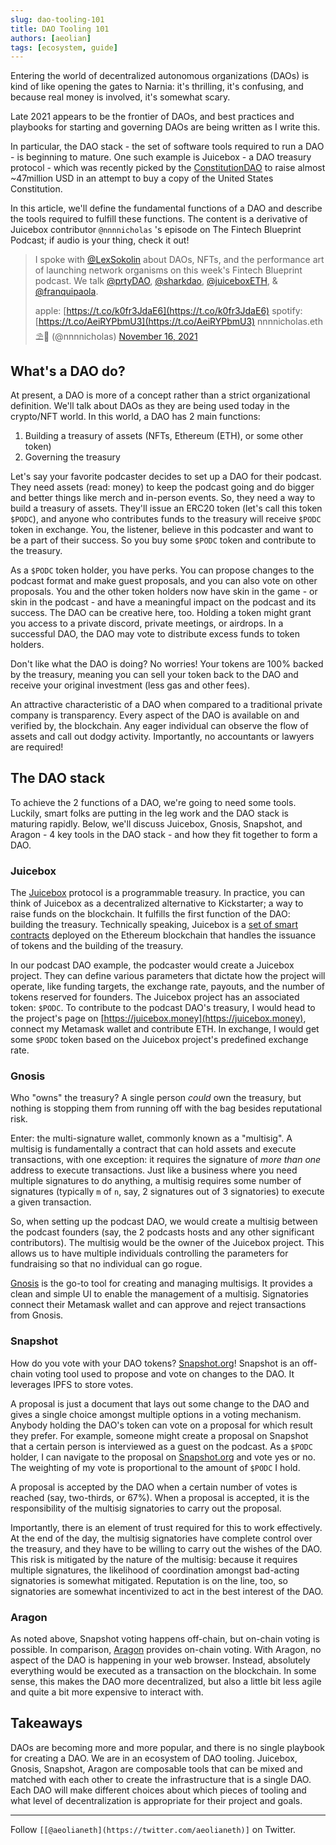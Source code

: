 ```yaml
---
slug: dao-tooling-101
title: DAO Tooling 101
authors: [aeolian]
tags: [ecosystem, guide]
---
```


Entering the world of decentralized autonomous organizations (DAOs) is kind of like opening the gates to Narnia: it's thrilling, it's confusing, and because real money is involved, it's somewhat scary.

Late 2021 appears to be the frontier of DAOs, and best practices and playbooks for starting and governing DAOs are being written as I write this.

In particular, the DAO stack - the set of software tools required to run a DAO - is beginning to mature. One such example is Juicebox - a DAO treasury protocol - which was recently picked by the [ConstitutionDAO](https://juicebox.money/#/p/constitutiondao) to raise almost ~47million USD in an attempt to buy a copy of the United States Constitution.

In this article, we'll define the fundamental functions of a DAO and describe the tools required to fulfill these functions. The content is a derivative of Juicebox contributor `@nnnnicholas` 's episode on The Fintech Blueprint Podcast; if audio is your thing, check it out!

> I spoke with [@LexSokolin](https://twitter.com/LexSokolin?ref_src=twsrc%5Etfw) about DAOs, NFTs, and the performance art of launching network organisms on this week&#39;s Fintech Blueprint podcast. We talk [@prtyDAO](https://twitter.com/prtyDAO?ref_src=twsrc%5Etfw), [@sharkdao](https://twitter.com/sharkdao?ref_src=twsrc%5Etfw), [@juiceboxETH](https://twitter.com/juiceboxETH?ref_src=twsrc%5Etfw), & [@franquipaola](https://twitter.com/franquipaola?ref_src=twsrc%5Etfw).
> 
> apple: [https://t.co/k0fr3JdaE6](https://t.co/k0fr3JdaE6)
> spotify: [https://t.co/AeiRYPbmU3](https://t.co/AeiRYPbmU3)
> nnnnicholas.eth⛱👘 (@nnnnicholas) [November 16, 2021](https://twitter.com/nnnnicholas/status/1460661895879348232?ref_src=twsrc%5Etfw)

## **What's a DAO do?**

At present, a DAO is more of a concept rather than a strict organizational definition. We'll talk about DAOs as they are being used today in the crypto/NFT world. In this world, a DAO has 2 main functions:

1. Building a treasury of assets (NFTs, Ethereum (ETH), or some other token)
2. Governing the treasury

Let's say your favorite podcaster decides to set up a DAO for their podcast. They need assets (read: money) to keep the podcast going and do bigger and better things like merch and in-person events. So, they need a way to build a treasury of assets. They'll issue an ERC20 token (let's call this token `$PODC`), and anyone who contributes funds to the treasury will receive `$PODC` token in exchange. You, the listener, believe in this podcaster and want to be a part of their success. So you buy some `$PODC` token and contribute to the treasury.

As a `$PODC` token holder, you have perks. You can propose changes to the podcast format and make guest proposals, and you can also vote on other proposals. You and the other token holders now have skin in the game - or skin in the podcast - and have a meaningful impact on the podcast and its success. The DAO can be creative here, too. Holding a token might grant you access to a private discord, private meetings, or airdrops. In a successful DAO, the DAO may vote to distribute excess funds to token holders.

Don't like what the DAO is doing? No worries! Your tokens are 100% backed by the treasury, meaning you can sell your token back to the DAO and receive your original investment (less gas and other fees).

An attractive characteristic of a DAO when compared to a traditional private company is transparency. Every aspect of the DAO is available on and verified by, the blockchain. Any eager individual can observe the flow of assets and call out dodgy activity. Importantly, no accountants or lawyers are required!

## **The DAO stack**

To achieve the 2 functions of a DAO, we're going to need some tools. Luckily, smart folks are putting in the leg work and the DAO stack is maturing rapidly. Below, we'll discuss Juicebox, Gnosis, Snapshot, and Aragon - 4 key tools in the DAO stack - and how they fit together to form a DAO.

### **Juicebox**

The [Juicebox](https://juicebox.money/) protocol is a programmable treasury. In practice, you can think of Juicebox as a decentralized alternative to Kickstarter; a way to raise funds on the blockchain. It fulfills the first function of the DAO: building the treasury. Technically speaking, Juicebox is a [set of smart contracts](https://github.com/jbx-protocol) deployed on the Ethereum blockchain that handles the issuance of tokens and the building of the treasury.

In our podcast DAO example, the podcaster would create a Juicebox project. They can define various parameters that dictate how the project will operate, like funding targets, the exchange rate, payouts, and the number of tokens reserved for founders. The Juicebox project has an associated token: `$PODC`. To contribute to the podcast DAO's treasury, I would head to the project's page on [https://juicebox.money](https://juicebox.money), connect my Metamask wallet and contribute ETH. In exchange, I would get some `$PODC` token based on the Juicebox project's predefined exchange rate.

### **Gnosis**

Who "owns" the treasury? A single person *could* own the treasury, but nothing is stopping them from running off with the bag besides reputational risk.

Enter: the multi-signature wallet, commonly known as a "multisig". A multisig is fundamentally a contract that can hold assets and execute transactions, with one exception: it requires the signature of *more than one* address to execute transactions. Just like a business where you need multiple signatures to do anything, a multisig requires some number of signatures (typically `m` of `n`, say, 2 signatures out of 3 signatories) to execute a given transaction.

So, when setting up the podcast DAO, we would create a multisig between the podcast founders (say, the 2 podcasts hosts and any other significant contributors). The multisig would be the owner of the Juicebox project. This allows us to have multiple individuals controlling the parameters for fundraising so that no individual can go rogue.

[Gnosis](https://gnosis-safe.io/) is the go-to tool for creating and managing multisigs. It provides a clean and simple UI to enable the management of a multisig. Signatories connect their Metamask wallet and can approve and reject transactions from Gnosis.

### **Snapshot**

How do you vote with your DAO tokens? [Snapshot.org](https://Snapshot.org)! Snapshot is an off-chain voting tool used to propose and vote on changes to the DAO. It leverages IPFS to store votes.

A proposal is just a document that lays out some change to the DAO and gives a single choice amongst multiple options in a voting mechanism. Anybody holding the DAO's token can vote on a proposal for which result they prefer. For example, someone might create a proposal on Snapshot that a certain person is interviewed as a guest on the podcast. As a `$PODC` holder, I can navigate to the proposal on [Snapshot.org](http://Snapshot.org) and vote yes or no. The weighting of my vote is proportional to the amount of `$PODC` I hold.

A proposal is accepted by the DAO when a certain number of votes is reached (say, two-thirds, or 67%). When a proposal is accepted, it is the responsibility of the multisig signatories to carry out the proposal.

Importantly, there is an element of trust required for this to work effectively. At the end of the day, the multisig signatories have complete control over the treasury, and they have to be willing to carry out the wishes of the DAO. This risk is mitigated by the nature of the multisig: because it requires multiple signatures, the likelihood of coordination amongst bad-acting signatories is somewhat mitigated. Reputation is on the line, too, so signatories are somewhat incentivized to act in the best interest of the DAO.

### **Aragon**

As noted above, Snapshot voting happens off-chain, but on-chain voting is possible. In comparison, [Aragon](https://aragon.org/) provides on-chain voting. With Aragon, no aspect of the DAO is happening in your web browser. Instead, absolutely everything would be executed as a transaction on the blockchain. In some sense, this makes the DAO more decentralized, but also a little bit less agile and quite a bit more expensive to interact with.

## **Takeaways**

DAOs are becoming more and more popular, and there is no single playbook for creating a DAO. We are in an ecosystem of DAO tooling. Juicebox, Gnosis, Snapshot, Aragon are composable tools that can be mixed and matched with each other to create the infrastructure that is a single DAO. Each DAO will make different choices about which pieces of tooling and what level of decentralization is appropriate for their project and goals.

---

Follow `[[@aeolianeth](https://twitter.com/aeolianeth)]` on Twitter.

